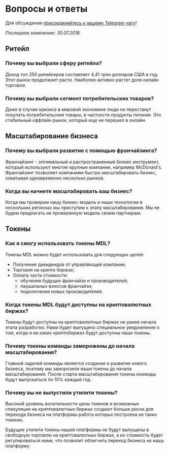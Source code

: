 # Вопросы и ответы

Для обсуждения [присоединяйтесь к нашему Telegram чату](https://t.me/midle_shop_chat_ru)!

_Последнее изменение: 30.07.2018._


## Ритейл


### Почему вы выбрали сферу ритейла?

Доход топ 250 ритейлеров составляет 4,41 трлн долларов США в год. Этот рынок продолжает расти. Наиболее активно растет доля онлайн торговли. 


### Почему вы выбрали сегмент потребительских товаров?

Даже в случае кризиса в мировой экономике люди не перестанут покупать потребительские товары, в частности продукты питания. Это стабильный оффлайн рынок, который еще не перешел в онлайн. 


## Масштабирование бизнеса


### Почему вы выбрали развитие с помощью франчайзинга?

Франчайзинг - оптимальный и распространенный бизнес инструмент, который используют многие крупные компании, например  McDonald's. Франчайзинг позволяет компаниям быстро масштабировать бизнес, охватывая одновременно несколько рынков.


### Когда вы начнете масштабировать ваш бизнес?

Когда мы проверим нашу бизнес-модель и наши технологии в нескольких регионах мы приступим к этапу масштабирования. Мы не будем предлагать не проверенную модель своим партнерам.


## Токены


### Как я смогу использовать токены MDL?

Токены MDL можно будет использовать для следующих целей:



*   Получение дивидендов от управляющей компании;
*   Торговля на крипто биржах;
*   Оплата части стоимости:
    *   обучения будущих франчайзи и производителей;
    *   паушальных взносов франчайзи;
    *   подключения новых производителей.


### Когда токены MDL будут доступны на криптовалютных биржах?

Токены будут доступны на криптовалютных биржах не ранее начала этапа разработки. Нами будет выпущено специальное уведомление о том, когда и на каких криптобиржах будут доступны наши токены.


### Почему токены команды заморожены до начала масштабирования?

Главной задачей команды является создание и развитие нового бизнеса, поэтому мы заморозили наши токены до начала масштабирования. После старта масштабирования токены команды будут выпускаться по 10% каждый год.


### Почему вы не выпустили утилити токены?

Высокий уровень волатильности цены токенов и возможные спекуляции на криптовалютных биржах создают больше риски для перехода бизнеса на платформы работа которых построена на таких токенах.

Будущие утилити токены нашей платформы не будут выпущены в свободную торговлю на криптовалютных биржах, а их стоимость будет регулироваться нами, что позволит облегчить переход бизнеса на нашу платформу.
